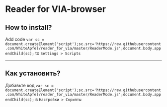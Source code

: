 # Reader for VIA-browser

## How to install?
Add code `var sc = document.createElement('script');sc.src='https://raw.githubusercontent.com/WhiteApfel/reader_for_via/master/ReaderMode.js';document.body.appendChild(sc);` to `Settings > Scripts`

***

## Как установить?
Добавьте код `var sc = document.createElement('script');sc.src='https://raw.githubusercontent.com/WhiteApfel/reader_for_via/master/ReaderMode.js';document.body.appendChild(sc);` в `Настройки > Скрипты`

